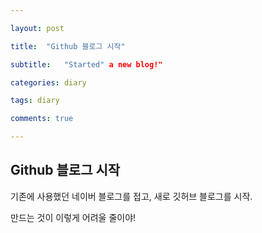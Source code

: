 ---
layout: post
title:  "Github 블로그 시작"
subtitle:   "Started" a new blog!"
categories: diary
tags: diary
comments: true
---



## Github 블로그 시작
기존에 사용했던 네이버 블로그를 접고, 새로 깃허브 블로그를 시작.
만드는 것이 이렇게 어려울 줄이야!